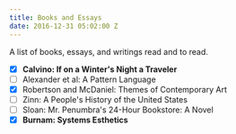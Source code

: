 ```yaml
---
title: Books and Essays
date: 2016-12-31 05:02:00 Z
---
```


A list of books, essays, and writings read and to read.

- [x] **Calvino: If on a Winter's Night a Traveler**
- [ ] Alexander et al: A Pattern Language
- [x] Robertson and McDaniel: Themes of Contemporary Art
- [ ] Zinn: A People's History of the United States
- [ ] Sloan: Mr. Penumbra's 24-Hour Bookstore: A Novel
- [x] **Burnam: Systems Esthetics**
